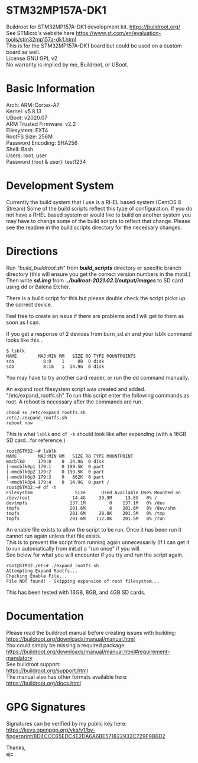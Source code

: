 # STM32MP157A-DK1  
Buildroot for STM32MP157A-DK1 development kit. https://buildroot.org/  
See STMicro's website here https://www.st.com/en/evaluation-tools/stm32mp157a-dk1.html  
This is for the STM32MP157A-DK1 board but could be used on a custom board as well.  
License GNU GPL v2  
No warranty is implied by me, Buildroot, or UBoot.  
  
  
# Basic Information
Arch: ARM-Cortex-A7  
Kernel: v5.8.13  
UBoot: v2020.07   
ARM Trusted Firmware: v2.2  
Filesystem: EXT4  
RootFS Size: 256M  
Password Encoding: SHA256  
Shell: Bash  
Users: root, user  
Password (root & user): test1234  

# Development System
Currently the build system that I use is a RHEL based system (CentOS 8 Stream) Some of the build scripts reflect this type of configuration. If you do not have a RHEL based system or would like to build on another system you may have to change some of the build scripts to reflect that change. Please see the readme in the build scripts directory for the necessary changes.  
 
#  Directions
Run <i>"build_buildroot.sh"</i> from <i><b>build_scripts</b></i> directory or specific branch directory (this will ensure you get the correct version numbers in the motd.) Then write <i><b>sd.img</b></i> from <i><b>../builroot-2021.02.1/output/images</b></i> to SD card using dd or Balena Etcher.  

There is a build script for this but please double check the script picks up the correct device.

Feel free to create an issue if there are problems and I will get to them as soon as I can.  

If you get a response of 2 devices from burn_sd.sh and your lsblk command looks like this...  
```
$ lsblk
NAME        MAJ:MIN RM   SIZE RO TYPE MOUNTPOINTS
sda           8:0    1     0B  0 disk 
sdb           8:16   1  14.9G  0 disk 
```
You may have to try another card reader, or run the dd command manually.

An expand root filesystem script was created and added. "/etc/expand_rootfs.sh"
To run this script enter the following commands as root. A reboot is necessary after the commands are run.  
```
chmod +x /etc/expand_rootfs.sh
/etc/./expand_rootfs.sh
reboot now
```
This is what ```lsblk``` and ```df -h``` should look like after expanding (with a 16GB SD card...for reference.)
```
root@STM32:~# lsblk
NAME        MAJ:MIN RM   SIZE RO TYPE MOUNTPOINT
mmcblk0     179:0    0  14.9G  0 disk
|-mmcblk0p1 179:1    0 199.5K  0 part
|-mmcblk0p2 179:2    0 199.5K  0 part
|-mmcblk0p3 179:3    0   862K  0 part
`-mmcblk0p4 179:4    0  14.9G  0 part /
root@STM32:~# df -h
Filesystem                Size      Used Available Use% Mounted on
/dev/root                14.4G     39.9M     13.8G   0% /
devtmpfs                137.1M         0    137.1M   0% /dev
tmpfs                   201.6M         0    201.6M   0% /dev/shm
tmpfs                   201.6M     28.0K    201.5M   0% /tmp
tmpfs                   201.6M    112.0K    201.5M   0% /run
```

An enable file exists to allow the script to be run. Once it has been run it cannot run again unless that file exists.  
This is to prevent the script from running again unnecessarily (If I can get it to run automatically from init.d) a "run once" if you will.  
See below for what you will encounter if you try and run the script again.  

```
root@STM32:/etc# ./expand_rootfs.sh
Attempting Expand Rootfs...
Checking Enable File...
File NOT found! - Skipping expansion of root filesystem...
```

This has been tested with 16GB, 8GB, and 4GB SD cards.  
  
# Documentation  
Please read the buildroot manual before creating issues with building:  
https://buildroot.org/downloads/manual/manual.html  
You could simply be missing a required package:  
https://buildroot.org/downloads/manual/manual.html#requirement-mandatory  
See buildroot support:  
https://buildroot.org/support.html  
The manual also has other formats available here:  
https://buildroot.org/docs.html  
  
# GPG Signatures  
Signatures can be verified by my public key here:  
https://keys.openpgp.org/vks/v1/by-fingerprint/8D4CCC65EDC4E2DA6A6BE571822932C729F9B6D2  
  
Thanks,  
ejc  
